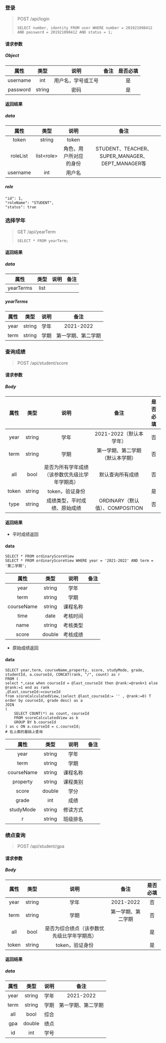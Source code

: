 ### 登录

> POST  /api/login
>
> ```
> SELECT number, identity FROM user WHERE number = 201921098412 AND password = 201921098412 AND status = 1;
> ```

#### 请求参数

##### Object

|   属性   |  类型  |        说明        | 备注 | 是否必填 |
| :------: | :----: | :----------------: | :--: | :------: |
| username |  int   | 用户名，学号或工号 |      |    是    |
| password | string |        密码        |      |    是    |

#### 返回结果

##### data

|   属性   |    类型     |          说明          |                      备注                       |
| :------: | :---------: | :--------------------: | :---------------------------------------------: |
|  token   |   string    |         token          |                                                 |
| roleList | list\<role> | 角色，用户所对应的身份 | STUDENT、TEACHER、SUPER_MANAGER、DEPT_MANAGER等 |
| username |     int     |         用户名         |                                                 |

##### role

```
"id": 1,
"roleName": "STUDENT",
"status": true
```



### 选择学年

> GET /api/yearTerm
>
> ```
> SELECT * FROM yearTerm;
> ```

#### 返回结果

##### data

|   属性    | 类型 | 说明 | 备注 |
| :-------: | :--: | :--: | :--: |
| yearTerms | list |      |      |

##### yearTerms

| 属性 |  类型  | 说明 |        备注        |
| :--: | :----: | :--: | :----------------: |
| year | string | 学年 |     2021-2022      |
| term | string | 学期 | 第一学期、第二学期 |



### 查询成绩

> POST /api/student/score

#### 请求参数

##### Body

| 属性  |  类型  |                      说明                      |               备注               | 是否必填 |
| :---: | :----: | :--------------------------------------------: | :------------------------------: | :------: |
| year  | string |                      学年                      |     2021-2022（默认本学年）      |    否    |
| term  | string |                      学期                      | 第一学期、第二学期（默认本学期） |    否    |
|  all  |  bool  | 是否为所有学年成绩（该参数优先级比学年学期高） |         默认查询所有成绩         |    否    |
| token | string |                token，验证身份                 |                                  |    是    |
| type  | string |          成绩类型，平时成绩、原始成绩          | ORDINARY（默认值）、COMPOSITION  |    否    |

#### 返回结果

- 平时成绩返回

#### data

```
SELECT * FROM ordinaryScoreView
SELECT * FROM ordinaryScoreView WHERE year = '2021-2022' AND term = '第二学期';
```

|    属性    |  类型  |   说明   | 备注 |
| :--------: | :----: | :------: | :--: |
|    year    | string |   学年   |      |
|    term    | string |   学期   |      |
| courseName | string | 课程名称 |      |
|    time    |  date  | 考核时间 |      |
|    name    | string | 考核类型 |      |
|   score    | double | 考核成绩 |      |

- 原始成绩返回

#### data

```
SELECT year,term, courseName,property, score, studyMode, grade, studentId, a.courseId, CONCAT(rank, "/", count) as r
FROM (
select *,case when courseId = @last_courseId then @rank:=@rank+1 else @rank:=1 end as rank
,@last_courseId:=courseId
from scoreCalculatedView,(select @last_courseId:= '' , @rank:=0) T
order by courseId, grade desc) as a
JOIN
(
    SELECT COUNT(*) as count, courseId
    FROM scoreCalculatedView as b
    GROUP BY b.courseId
) as c ON a.courseId = c.courseId;
# 在上面的基础上查询
```

|    属性    |  类型  |   说明   | 备注 |
| :--------: | :----: | :------: | :--: |
|    year    | string |   学年   |      |
|    term    | string |   学期   |      |
| courseName | string | 课程名称 |      |
|  property  | string | 课程类别 |      |
|   score    | double |   学分   |      |
|   grade    |  int   |   成绩   |      |
| studyMode  | string | 修读方式 |      |
|     r      | string | 班级排名 |      |



### 绩点查询

> POST /api/student/gpa

#### 请求参数

##### Body

| 属性  |  类型  |                    说明                    |        备注        | 是否必填 |
| :---: | :----: | :----------------------------------------: | :----------------: | :------: |
| year  | string |                    学年                    |     2021-2022      |    否    |
| term  | string |                    学期                    | 第一学期、第二学期 |    否    |
|  all  |  bool  | 是否为综合绩点（该参数优先级比学年学期高） |                    |    是    |
| token | string |              token，验证身份               |                    |    是    |

#### 返回结果

##### data

| 属性 |  类型  | 说明 |        备注        |
| :--: | :----: | :--: | :----------------: |
| year | string | 学年 |     2021-2022      |
| term | string | 学期 | 第一学期、第二学期 |
| all  |  bool  | 综合 |                    |
| gpa  | double | 绩点 |                    |
|  id  |  int   | 学号 |                    |


